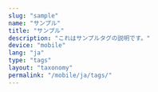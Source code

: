 ```yaml
---
slug: "sample"
name: "サンプル"
title: "サンプル"
description: "これはサンプルタグの説明です。"
device: "mobile"
lang: "ja"
type: "tags"
layout: "taxonomy"
permalink: "/mobile/ja/tags/"
---
```

